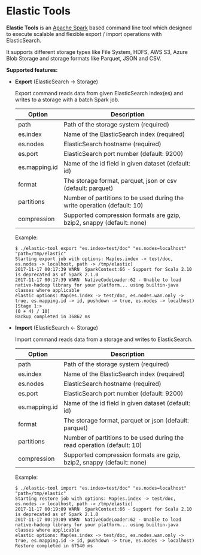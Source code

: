 # Elastic Tools

**Elastic Tools** is an [Apache Spark](https://github.com/apache/spark) based command line tool which designed to execute scalable and flexible 
export / import operations with ElasticSearch.      
  
It supports different storage types like File System, HDFS, AWS S3, Azure Blob Storage and storage formats like Parquet, JSON and CSV. 

**Supported features:**

- **Export** (ElasticSearch -> Storage)

	Export command reads data from given ElasticSearch index(es) and writes to a storage with a batch Spark job.
	
    | Option | Description |
    | --- | --- |
    | path | Path of the storage system (required) |
    | es.index |  Name of the ElasticSearch index (required) | 
    | es.nodes |  ElasticSearch hostname (required) | 
    | es.port |  ElasticSearch port number (default: 9200) | 
    | es.mapping.id |  Name of the id field in given dataset (default: id) | 
    | format |  The storage format, parquet, json or csv (default: parquet) | 
    | partitions |  Number of partitions to be used during the write operation (default: 10) |
    | compression | Supported compression formats are gzip, bzip2, snappy (default: none) |  

    Example:
    
    ```
    $ ./elastic-tool export "es.index=test/doc" "es.nodes=localhost" "path=/tmp/elastic"
    Starting export job with options: Map(es.index -> test/doc, es.nodes -> localhost, path -> /tmp/elastic)
    2017-11-17 00:17:39 WARN  SparkContext:66 - Support for Scala 2.10 is deprecated as of Spark 2.1.0
    2017-11-17 00:17:39 WARN  NativeCodeLoader:62 - Unable to load native-hadoop library for your platform... using builtin-java classes where applicable
    elastic options: Map(es.index -> test/doc, es.nodes.wan.only -> true, es.mapping.id -> id, pushdown -> true, es.nodes -> localhost)
    [Stage 1:>                                                         (0 + 4) / 10]
    Backup completed in 36862 ms    
    ```            

- **Import** (ElasticSearch <- Storage)

	Import command reads data from a storage and writes to ElasticSearch.

    | Option | Description |
    | --- | --- |
    | path | Path of the storage system (required) |
    | es.index |  Name of the ElasticSearch index (required) | 
    | es.nodes |  ElasticSearch hostname (required) | 
    | es.port |  ElasticSearch port number (default: 9200) | 
    | es.mapping.id |  Name of the id field in given dataset (default: id) | 
    | format |  The storage format, parquet or json (default: parquet) | 
    | partitions |  Number of partitions to be used during the read operation (default: 10) | 
    | compression | Supported compression formats are gzip, bzip2, snappy (default: none) |

    Example:
            
    ```
    $ ./elastic-tool import "es.index=test/doc" "es.nodes=localhost" "path=/tmp/elastic"
    Starting restore job with options: Map(es.index -> test/doc, es.nodes -> localhost, path -> /tmp/elastic)
    2017-11-17 00:19:09 WARN  SparkContext:66 - Support for Scala 2.10 is deprecated as of Spark 2.1.0
    2017-11-17 00:19:09 WARN  NativeCodeLoader:62 - Unable to load native-hadoop library for your platform... using builtin-java classes where applicable
    elastic options: Map(es.index -> test/doc, es.nodes.wan.only -> true, es.mapping.id -> id, pushdown -> true, es.nodes -> localhost)
    Restore completed in 67540 ms
    ```
    